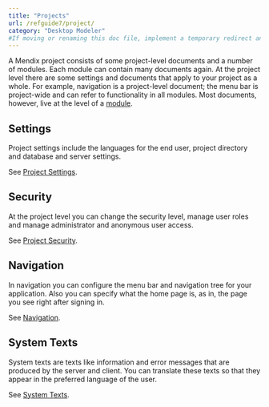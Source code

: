 ```yaml
---
title: "Projects"
url: /refguide7/project/
category: "Desktop Modeler"
#If moving or renaming this doc file, implement a temporary redirect and let the respective team know they should update the URL in the product. See Mapping to Products for more details.
---
```



A Mendix project consists of some project-level documents and a number of modules. Each module can contain many documents again. At the project level there are some settings and documents that apply to your project as a whole. For example, navigation is a project-level document; the menu bar is project-wide and can refer to functionality in all modules. Most documents, however, live at the level of a [module](/refguide7/modules/).

## Settings

Project settings include the languages for the end user, project directory and database and server settings.

See [Project Settings](/refguide7/project-settings/).

## Security

At the project level you can change the security level, manage user roles and manage administrator and anonymous user access.

See [Project Security](/refguide7/project-security/).

## Navigation

In navigation you can configure the menu bar and navigation tree for your application. Also you can specify what the home page is, as in, the page you see right after signing in.

See [Navigation](/refguide7/navigation/).

## System Texts

System texts are texts like information and error messages that are produced by the server and client. You can translate these texts so that they appear in the preferred language of the user.

See [System Texts](/refguide7/system-texts/).
